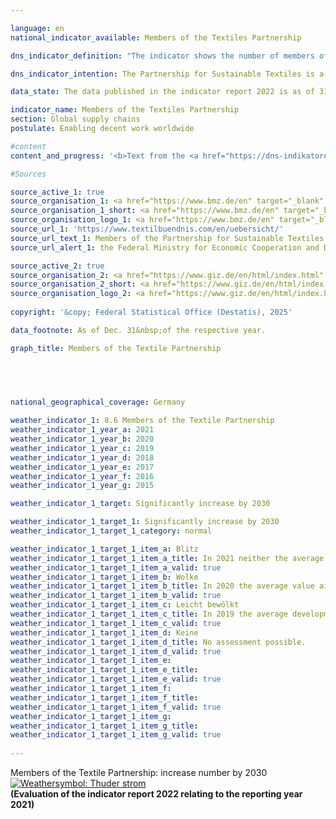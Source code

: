 ```yaml
---

language: en        
national_indicator_available: Members of the Textiles Partnership        

dns_indicator_definition: "The indicator shows the number of members of the Partnership for Sustainable Textiles (Textiles Partnership). The Textiles Partnership comprises ordinary, advisory and associate members. The ordinary membership is subdivided into what are known as stakeholder groups: the businesses (initiatives and associations), unions, non-governmental organisations, standards organisations and the German Federal Government. A standards organisation is a body that offers or develops non-commercial standards for sustainable textiles. Membership of the Textiles Partnership is voluntary and is obtained by application."        

dns_indicator_intention: The Partnership for Sustainable Textiles is a multi-stakeholder initiative that was founded in 2014. The Textiles Partnership aims to improve the underlying social, ecological and economic conditions in the producer countries. Membership numbers should therefore be increased significantly by 2030.        

data_state: The data published in the indicator report 2022 is as of 31 October 2022. The data shown on this platform is updated regularly, so that more current data may be available online than published in the <a href="https://dns-indikatoren.de/assets/Publikationen/Indikatorenberichte/2022.pdf">indicator report 2022</a>.        

indicator_name: Members of the Textiles Partnership        
section: Global supply chains        
postulate: Enabling decent work worldwide        

#content         
content_and_progress: '<b>Text from the <a href="https://dns-indikatoren.de/assets/Publikationen/Indikatorenberichte/2022.pdf">Indicator Report 2022&nbsp;</a></b><br><br>The Partnership for Sustainable Textiles was established in October 2014&nbsp;in response to fatal accidents in textile factories. The indicator shows the number of members of the Textiles Partnership. Being a multi-stakeholder initiative, the Textiles Partnership has more than just business enterprises in its ranks. On the basis of jointly defined Partnership objectives, each company, by joining the Textiles Partnership, pledges to implement measures for continuous improvement of conditions and for compliance with social and environmental objectives of the Partnership throughout the company’s supply chain.<br><br>In its founding year of 2014, 59&nbsp;members joined the Textiles Partnership, including 26&nbsp;companies. The end of 2016&nbsp;saw membership reach its peak, having more than trebled to 188, including 133&nbsp;companies. Since the introduction of the compulsory plans of action (Roadmaps) in 2017, however, there have been expulsions and several withdrawals from the Textiles Partnership. On the one hand, some members were expelled for non-fulfilment of their reporting obligations. On the other hand, some members withdrew, citing compliance costs or insufficient relevance. Thus, total membership stood at 123&nbsp;at the end of December 2021. Of the original 59&nbsp;founding members that joined in the period from October to December 2014, there were still 26&nbsp;in the Partnership at the end of December 2021, whereby the Federal Government counts as one member instead of three in comparison to 2014. Over that five-year period there was an overall downward trend in the number of members.<br><br>At the end of December 2021, 69&nbsp;out of 123&nbsp;members (56&nbsp;%) were classified as companies; eight of them did not have their registered office in Germany. The Textiles Partnership consisted of 85&nbsp;companies out of the 136&nbsp;members in the preceding year. This decline reflects, that companies who are member in Textiles Partnership were obliged in 2020&nbsp;for implementation of due diligence along the supply chain. This includes the analysis and prioritisation of social and ecological risks in the supply chain as well as the derivation of targets and measures for mitigation or reduction of these risks. Member companies have to report about the status of implementation of due diligence every other year. If a company is a member of the Textiles Partnership, this does not necessarily mean that its main economic activity is in the field of textiles and/or clothing manufacture. According to the statistical business register of the Federal Statistical Office in 2020, only about two thirds of 61&nbsp;member companies operated primarily in the manufacture, wholesaling or retailing of textiles and/or clothing. Their aggregate turnover in 2020&nbsp;amounted to 16.1&nbsp;billion euros. According to the trade statistics of the Federal Statistical Office, total retail turnover for the whole of 2020&nbsp;amounted to 635.2&nbsp;billion euros, while total wholesale turnover came to 1,363.0&nbsp;billion euros. About 4.1&nbsp;% of these amounts were earned by companies primarily assigned to the wholesale and retail sector through sales of clothing, textiles and curtains, excluding footwear, leather goods and carpets.'                

#Sources        

source_active_1: true
source_organisation_1: <a href="https://www.bmz.de/en" target="_blank" onclick="return confirm_alert('the Federal Ministry for Economic Cooperation and Development', 'En')">Federal Ministry for Economic Cooperation and Development</a>
source_organisation_1_short: <a href="https://www.bmz.de/en" target="_blank" onclick="return confirm_alert('the Federal Ministry for Economic Cooperation and Development', 'En')">Federal Ministry for Economic Cooperation and Development</a>
source_organisation_logo_1: <a href="https://www.bmz.de/en" target="_blank" onclick="return confirm_alert('the Federal Ministry for Economic Cooperation and Development', 'En')"><img src="https://dnsUpgradeEnvironment.github.io/dns-indicators/public/OrgImgEn/bmz.png" alt="Federal Ministry for Economic Cooperation and Development" title=" Click here to visit the homepage of the organizationFederal Ministry for Economic Cooperation and Development" style="height:60px; width:148px; border:transparent"/></a>
source_url_1: 'https://www.textilbuendnis.com/en/uebersicht/'
source_url_text_1: Members of the Partnership for Sustainable Textiles
source_url_alert_1: the Federal Ministry for Economic Cooperation and Development

source_active_2: true
source_organisation_2: <a href="https://www.giz.de/en/html/index.html" target="_blank" onclick="return confirm_alert('the Deutsche Gesellschaft für Internationale Zusammenarbeit GmbH', 'En')">Deutsche Gesellschaft für Internationale Zusammenarbeit GmbH</a>
source_organisation_2_short: <a href="https://www.giz.de/en/html/index.html" target="_blank" onclick="return confirm_alert('the Deutsche Gesellschaft für Internationale Zusammenarbeit GmbH', 'En')">Deutsche Gesellschaft für Internationale Zusammenarbeit GmbH</a>
source_organisation_logo_2: <a href="https://www.giz.de/en/html/index.html" target="_blank" onclick="return confirm_alert('the Deutsche Gesellschaft für Internationale Zusammenarbeit GmbH', 'En')"><img src="https://dnsUpgradeEnvironment.github.io/dns-indicators/public/OrgImgEn/giz.png" alt="Deutsche Gesellschaft für Internationale Zusammenarbeit GmbH" title=" Click here to visit the homepage of the organizationDeutsche Gesellschaft für Internationale Zusammenarbeit GmbH" style="height:60px; width:148px; border:transparent"/></a>
        
copyright: '&copy; Federal Statistical Office (Destatis), 2025'        

data_footnote: As of Dec. 31&nbsp;of the respective year.        

graph_title: Members of the Textile Partnership        

        

                

national_geographical_coverage: Germany        

weather_indicator_1: 8.6 Members of the Textile Partnership
weather_indicator_1_year_a: 2021
weather_indicator_1_year_b: 2020
weather_indicator_1_year_c: 2019
weather_indicator_1_year_d: 2018
weather_indicator_1_year_e: 2017
weather_indicator_1_year_f: 2016
weather_indicator_1_year_g: 2015

weather_indicator_1_target: Significantly increase by 2030

weather_indicator_1_target_1: Significantly increase by 2030
weather_indicator_1_target_1_category: normal

weather_indicator_1_target_1_item_a: Blitz
weather_indicator_1_target_1_item_a_title: In 2021 neither the average value nor the last change pointed in the right direction.
weather_indicator_1_target_1_item_a_valid: true
weather_indicator_1_target_1_item_b: Wolke
weather_indicator_1_target_1_item_b_title: In 2020 the average value aimed in the wrong direction or indicates stagnation, but the previous year had shown a turn in the desired direction.
weather_indicator_1_target_1_item_b_valid: true
weather_indicator_1_target_1_item_c: Leicht bewölkt
weather_indicator_1_target_1_item_c_title: In 2019 the average development aimed in the right direction, but in the previous year there had been a development in the wrong direction or no change at all.
weather_indicator_1_target_1_item_c_valid: true
weather_indicator_1_target_1_item_d: Keine
weather_indicator_1_target_1_item_d_title: No assessment possible.
weather_indicator_1_target_1_item_d_valid: true
weather_indicator_1_target_1_item_e: 
weather_indicator_1_target_1_item_e_title: 
weather_indicator_1_target_1_item_e_valid: true
weather_indicator_1_target_1_item_f: 
weather_indicator_1_target_1_item_f_title: 
weather_indicator_1_target_1_item_f_valid: true
weather_indicator_1_target_1_item_g: 
weather_indicator_1_target_1_item_g_title: 
weather_indicator_1_target_1_item_g_valid: true        
        
---
```



<div>
  <div class="my-header">
    <label class="default">Members of the Textile Partnership: increase number by 2030
      <a href="https://dnsUpgradeEnvironment.github.io/dns-indicators/en/status"><img src="https://sdg-indikatoren.de/public/Wettersymbole/Blitz.png" title="In 2021 neither the average value nor the last change pointed in the right direction." alt="Weathersymbol: Thuder strom"/>
      </a>
    </label>
  </div>
</div>
<div class="my-header-note">
  <label class="default"><b>(Evaluation of the indicator report 2022 relating to the reporting year 2021)
  </b></label>
</div>